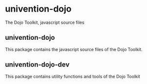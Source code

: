 # univention-dojo
The Dojo Toolkit, javascript source files

## univention-dojo
This package contains the javascript source files of the Dojo Toolkit.

## univention-dojo-dev
This package contains utility functions and tools of the Dojo Toolkit

